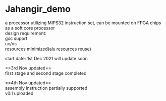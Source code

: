 # Jahangir_demo
a processor utilizing MIPS32 instruction set, can be mounted on FPGA chips as a soft core processor  
design requirement:  
gcc suport  
uc/os  
resources minimized(alu resources reuse)  

start date: 1st Dec 2021
will update soon

==3rd Nov updated==  
first stage and second stage completed

==4th Nov updated==  
assembly instruction partially supported  
v0.1 uploaded
